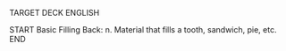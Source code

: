 TARGET DECK
ENGLISH

START
Basic
Filling
Back: n. Material that fills a tooth, sandwich, pie, etc.
END
